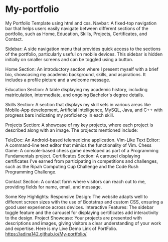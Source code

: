 # My-portfolio
 My Portfolio Template using html and css.
Navbar: A fixed-top navigation bar that helps users easily navigate between different sections of the portfolio, such as Home, Education, Skills, Projects, Certificates, and Contact.

Sidebar: A side navigation menu that provides quick access to the sections of the portfolio, particularly useful on mobile devices. This sidebar is hidden initially on smaller screens and can be toggled using a button.

Home Section: An introductory section where I present myself with a brief bio, showcasing my academic background, skills, and aspirations. It includes a profile picture and a welcome message.

Education Section: A table displaying my academic history, including matriculation, intermediate, and ongoing Bachelor's degree details.

Skills Section: A section that displays my skill sets in various areas like Mobile-App development, Artificial Intelligence, MySQL, Java, and C++ with progress bars indicating my proficiency in each skill.

Projects Section: A showcase of my key projects, where each project is described along with an image. The projects mentioned include:

TeleDoc: An Android-based telemedicine application.
Vim-Like Text Editor: A command-line text editor that mimics the functionality of Vim.
Chess Game: A console-based chess game developed as part of a Programming Fundamentals project.
Certificates Section: A carousel displaying certificates I've earned from participating in competitions and challenges, such as the Ripah Computing Cup Challenge and the Code Rush Programming Challenge.

Contact Section: A contact form where visitors can reach out to me, providing fields for name, email, and message.

Some Key Highlights:
Responsive Design: The website adapts well to different screen sizes with the use of Bootstrap and custom CSS, ensuring a good user experience across devices.
Interactive Features: The sidebar toggle feature and the carousel for displaying certificates add interactivity to the design.
Project Showcase: Your projects are presented with descriptions and images, giving visitors a clear understanding of your work and expertise.
Here is my Live Demo Link of PortFolio.
https://adina142.github.io/My-portfolio/
